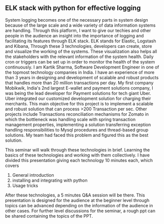 ## ELK stack with python for effective logging	

System logging becomes one of the necessary parts in system design because of the large scale and a wide variety of data information systems are handling. Through this platform, I want to give our techies and other people in the audience an insight into the importance of logging and facilitating its features through ELK stack. ELK stands for Elastic, Logstash and Kibana, Through these 3 technologies, developers can create, store and visualize the working of the systems. These visualization also helps all the stakeholders with the relevant information of the system health. Daily cron or triggers can be set up in order to monitor the health of the system continuously. I am Kartik Sharma, Software Development Engineer in one of the topmost technology companies in India. I have an experience of more than 3 years in designing and development of scalable and robust products that handles more than 20 million transactions per day. My first company Mobikwik, India's 2nd largest E-wallet and payment solutions company, I was being the lead developer for Payment solutions for tech giant Uber. Uber integrated our customized development solution for charging their merchants. This main objective for this project is to implement a scalable and robust solution that can process >200 Transaction per sec. Other projects include Transactions reconciliation mechanisms for Zomato in which the bottleneck was handling scale with spring transaction management properties, implementing a solution transferring exception handling responsibilities to Mysql procedures and thread-based group solutions. My team had faced this problem and figured this as the best solution. 


This seminar will walk through these technologies in brief. Learning the basics of these technologies and working with them collectively. I have divided this presentation giving each technology 10 minutes each, which covers 

1. General introduction 
2. installing and integrating with python
3. Usage tricks

After these technologies, a 5 minutes Q&A session will be there. This presentation is designed for the audience at the beginner level through topics can be advanced depending on the information of the audience in other cases. For further level discussions for the seminar, a rough ppt can be shared containing the topics of the PPT.
